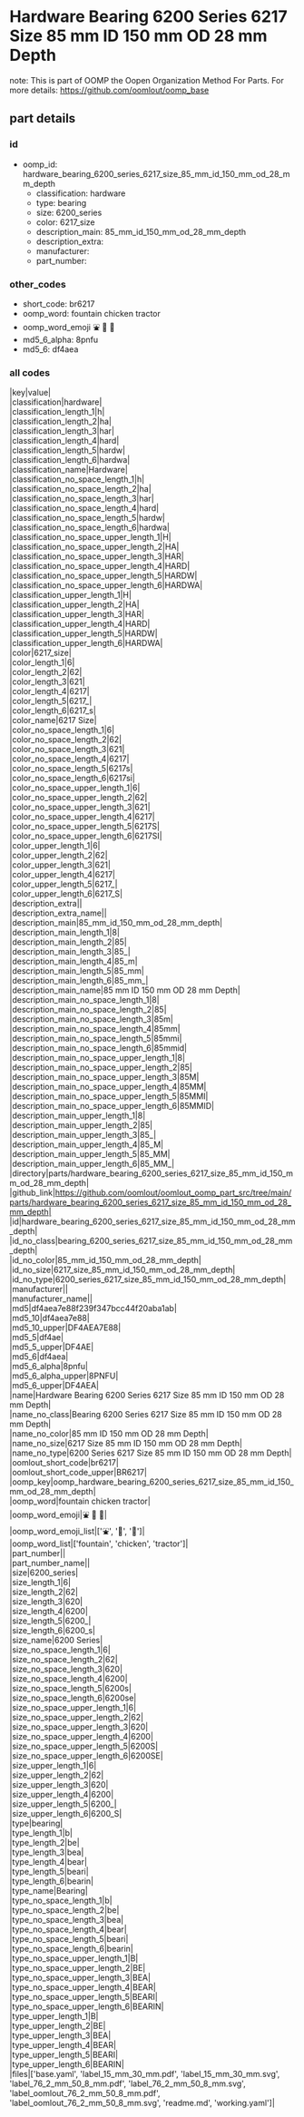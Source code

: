 # Hardware Bearing 6200 Series 6217 Size 85 mm ID 150 mm OD 28 mm Depth  

note: This is part of OOMP the Oopen Organization Method For Parts. For more details: https://github.com/oomlout/oomp_base

##  part details





### id
* oomp_id: hardware_bearing_6200_series_6217_size_85_mm_id_150_mm_od_28_mm_depth
  * classification: hardware
  * type: bearing
  * size: 6200_series
  * color: 6217_size
  * description_main: 85_mm_id_150_mm_od_28_mm_depth
  * description_extra: 
  * manufacturer: 
  * part_number: 

### other_codes
* short_code: br6217
* oomp_word: fountain chicken tractor
* oomp_word_emoji :fountain: :chicken: :tractor:
* md5_6_alpha: 8pnfu
* md5_6: df4aea

### all codes 
|key|value|  
|classification|hardware|  
|classification_length_1|h|  
|classification_length_2|ha|  
|classification_length_3|har|  
|classification_length_4|hard|  
|classification_length_5|hardw|  
|classification_length_6|hardwa|  
|classification_name|Hardware|  
|classification_no_space_length_1|h|  
|classification_no_space_length_2|ha|  
|classification_no_space_length_3|har|  
|classification_no_space_length_4|hard|  
|classification_no_space_length_5|hardw|  
|classification_no_space_length_6|hardwa|  
|classification_no_space_upper_length_1|H|  
|classification_no_space_upper_length_2|HA|  
|classification_no_space_upper_length_3|HAR|  
|classification_no_space_upper_length_4|HARD|  
|classification_no_space_upper_length_5|HARDW|  
|classification_no_space_upper_length_6|HARDWA|  
|classification_upper_length_1|H|  
|classification_upper_length_2|HA|  
|classification_upper_length_3|HAR|  
|classification_upper_length_4|HARD|  
|classification_upper_length_5|HARDW|  
|classification_upper_length_6|HARDWA|  
|color|6217_size|  
|color_length_1|6|  
|color_length_2|62|  
|color_length_3|621|  
|color_length_4|6217|  
|color_length_5|6217_|  
|color_length_6|6217_s|  
|color_name|6217 Size|  
|color_no_space_length_1|6|  
|color_no_space_length_2|62|  
|color_no_space_length_3|621|  
|color_no_space_length_4|6217|  
|color_no_space_length_5|6217s|  
|color_no_space_length_6|6217si|  
|color_no_space_upper_length_1|6|  
|color_no_space_upper_length_2|62|  
|color_no_space_upper_length_3|621|  
|color_no_space_upper_length_4|6217|  
|color_no_space_upper_length_5|6217S|  
|color_no_space_upper_length_6|6217SI|  
|color_upper_length_1|6|  
|color_upper_length_2|62|  
|color_upper_length_3|621|  
|color_upper_length_4|6217|  
|color_upper_length_5|6217_|  
|color_upper_length_6|6217_S|  
|description_extra||  
|description_extra_name||  
|description_main|85_mm_id_150_mm_od_28_mm_depth|  
|description_main_length_1|8|  
|description_main_length_2|85|  
|description_main_length_3|85_|  
|description_main_length_4|85_m|  
|description_main_length_5|85_mm|  
|description_main_length_6|85_mm_|  
|description_main_name|85 mm ID 150 mm OD 28 mm Depth|  
|description_main_no_space_length_1|8|  
|description_main_no_space_length_2|85|  
|description_main_no_space_length_3|85m|  
|description_main_no_space_length_4|85mm|  
|description_main_no_space_length_5|85mmi|  
|description_main_no_space_length_6|85mmid|  
|description_main_no_space_upper_length_1|8|  
|description_main_no_space_upper_length_2|85|  
|description_main_no_space_upper_length_3|85M|  
|description_main_no_space_upper_length_4|85MM|  
|description_main_no_space_upper_length_5|85MMI|  
|description_main_no_space_upper_length_6|85MMID|  
|description_main_upper_length_1|8|  
|description_main_upper_length_2|85|  
|description_main_upper_length_3|85_|  
|description_main_upper_length_4|85_M|  
|description_main_upper_length_5|85_MM|  
|description_main_upper_length_6|85_MM_|  
|directory|parts/hardware_bearing_6200_series_6217_size_85_mm_id_150_mm_od_28_mm_depth|  
|github_link|https://github.com/oomlout/oomlout_oomp_part_src/tree/main/parts/hardware_bearing_6200_series_6217_size_85_mm_id_150_mm_od_28_mm_depth|  
|id|hardware_bearing_6200_series_6217_size_85_mm_id_150_mm_od_28_mm_depth|  
|id_no_class|bearing_6200_series_6217_size_85_mm_id_150_mm_od_28_mm_depth|  
|id_no_color|85_mm_id_150_mm_od_28_mm_depth|  
|id_no_size|6217_size_85_mm_id_150_mm_od_28_mm_depth|  
|id_no_type|6200_series_6217_size_85_mm_id_150_mm_od_28_mm_depth|  
|manufacturer||  
|manufacturer_name||  
|md5|df4aea7e88f239f347bcc44f20aba1ab|  
|md5_10|df4aea7e88|  
|md5_10_upper|DF4AEA7E88|  
|md5_5|df4ae|  
|md5_5_upper|DF4AE|  
|md5_6|df4aea|  
|md5_6_alpha|8pnfu|  
|md5_6_alpha_upper|8PNFU|  
|md5_6_upper|DF4AEA|  
|name|Hardware Bearing 6200 Series 6217 Size 85 mm ID 150 mm OD 28 mm Depth|  
|name_no_class|Bearing 6200 Series 6217 Size 85 mm ID 150 mm OD 28 mm Depth|  
|name_no_color|85 mm ID 150 mm OD 28 mm Depth|  
|name_no_size|6217 Size 85 mm ID 150 mm OD 28 mm Depth|  
|name_no_type|6200 Series 6217 Size 85 mm ID 150 mm OD 28 mm Depth|  
|oomlout_short_code|br6217|  
|oomlout_short_code_upper|BR6217|  
|oomp_key|oomp_hardware_bearing_6200_series_6217_size_85_mm_id_150_mm_od_28_mm_depth|  
|oomp_word|fountain chicken tractor|  
|oomp_word_emoji|:fountain: :chicken: :tractor:|  
|oomp_word_emoji_list|[':fountain:', ':chicken:', ':tractor:']|  
|oomp_word_list|['fountain', 'chicken', 'tractor']|  
|part_number||  
|part_number_name||  
|size|6200_series|  
|size_length_1|6|  
|size_length_2|62|  
|size_length_3|620|  
|size_length_4|6200|  
|size_length_5|6200_|  
|size_length_6|6200_s|  
|size_name|6200 Series|  
|size_no_space_length_1|6|  
|size_no_space_length_2|62|  
|size_no_space_length_3|620|  
|size_no_space_length_4|6200|  
|size_no_space_length_5|6200s|  
|size_no_space_length_6|6200se|  
|size_no_space_upper_length_1|6|  
|size_no_space_upper_length_2|62|  
|size_no_space_upper_length_3|620|  
|size_no_space_upper_length_4|6200|  
|size_no_space_upper_length_5|6200S|  
|size_no_space_upper_length_6|6200SE|  
|size_upper_length_1|6|  
|size_upper_length_2|62|  
|size_upper_length_3|620|  
|size_upper_length_4|6200|  
|size_upper_length_5|6200_|  
|size_upper_length_6|6200_S|  
|type|bearing|  
|type_length_1|b|  
|type_length_2|be|  
|type_length_3|bea|  
|type_length_4|bear|  
|type_length_5|beari|  
|type_length_6|bearin|  
|type_name|Bearing|  
|type_no_space_length_1|b|  
|type_no_space_length_2|be|  
|type_no_space_length_3|bea|  
|type_no_space_length_4|bear|  
|type_no_space_length_5|beari|  
|type_no_space_length_6|bearin|  
|type_no_space_upper_length_1|B|  
|type_no_space_upper_length_2|BE|  
|type_no_space_upper_length_3|BEA|  
|type_no_space_upper_length_4|BEAR|  
|type_no_space_upper_length_5|BEARI|  
|type_no_space_upper_length_6|BEARIN|  
|type_upper_length_1|B|  
|type_upper_length_2|BE|  
|type_upper_length_3|BEA|  
|type_upper_length_4|BEAR|  
|type_upper_length_5|BEARI|  
|type_upper_length_6|BEARIN|  
|files|['base.yaml', 'label_15_mm_30_mm.pdf', 'label_15_mm_30_mm.svg', 'label_76_2_mm_50_8_mm.pdf', 'label_76_2_mm_50_8_mm.svg', 'label_oomlout_76_2_mm_50_8_mm.pdf', 'label_oomlout_76_2_mm_50_8_mm.svg', 'readme.md', 'working.yaml']|  
